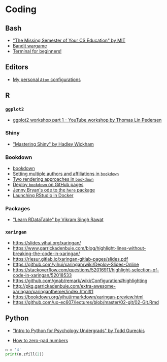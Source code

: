 # Coding

## Bash

- ["The Missing Semester of Your CS Education" by MIT](https://missing.csail.mit.edu/)
- [Bandit wargame](https://overthewire.org/wargames/bandit/)
- [Terminal for beginners!](https://medium.com/@grace.m.nolan/terminal-for-beginners-e492ba10902a)

## Editors

- [My personal `Atom` configurations](https://lennartwittkuhn.com/.atom/)

## R

### `ggplot2`

- [ggplot2 workshop part 1 - YouTube workshop by Thomas Lin Pedersen](https://www.youtube.com/watch?v=h29g21z0a68&feature=youtu.be)

### Shiny

- ["Mastering Shiny" by Hadley Wickham](https://mastering-shiny.org/)

### Bookdown

- [bookdown](https://bookdown.org/yihui/bookdown/)
- [Setting multiple authors and affiliations in `bookdown`](https://bookdown.org/yihui/rmarkdown-cookbook/multiple-authors.html)
- [Two rendering approaches in `bookdown`](https://bookdown.org/yihui/bookdown/new-session.html)
- [Deploy `bookdown` on GitHub pages](https://bookdown.org/yihui/bookdown/github.html)
- [Jenny Bryan's ode to the `here` package](https://github.com/jennybc/here_here)
- [Launching RStudio in Docker](https://ropenscilabs.github.io/r-docker-tutorial/02-Launching-Docker.html)

### Packages

- ["Learn RDataTable" by Vikram Singh Rawat](https://bookdown.org/content/2746/)

### `xaringan`

- https://slides.yihui.org/xaringan/
- https://www.garrickadenbuie.com/blog/highlight-lines-without-breaking-the-code-in-xaringan/
- https://rlesur.gitlab.io/xaringan-gitlab-pages/slides.pdf
- https://github.com/yihui/xaringan/wiki/Deploy-Slides-Online
- https://stackoverflow.com/questions/52016911/highlight-selection-of-code-in-xaringan/52018533
- https://github.com/gnab/remark/wiki/Configuration#highlighting
- http://pkg.garrickadenbuie.com/extra-awesome-xaringan/xaringanthemer/index.html#1
- https://bookdown.org/yihui/rmarkdown/xaringan-preview.html
- https://github.com/uo-ec607/lectures/blob/master/02-git/02-Git.Rmd

## Python

- ["Intro to Python for Psychology Undergrads" by Todd Gureckis](https://vimeo.com/510538674)


- [How to zero-pad numbers](https://stackoverflow.com/a/339013)

```python
n = '4'
print(n.zfill(2))
```
